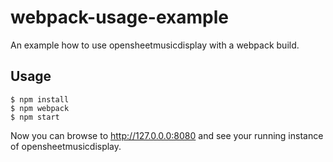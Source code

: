# webpack-usage-example
An example how to use opensheetmusicdisplay with a webpack build.

## Usage
```
$ npm install
$ npm webpack
$ npm start
```
Now you can browse to http://127.0.0.0:8080 and see your running instance of opensheetmusicdisplay.